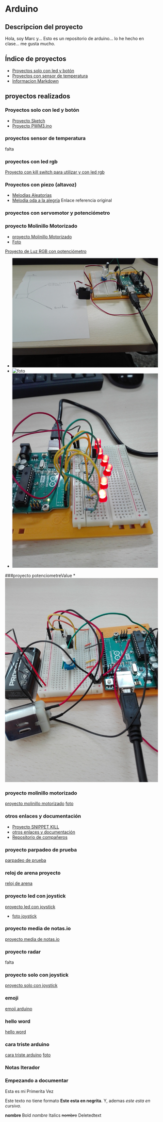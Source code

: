 
# Arduino 
## Descripcion del proyecto
Hola, soy Marc y... Esto es un repositorio de arduino... lo he hecho en clase... me gusta mucho. 

## Índice de proyectos

* [Proyectos solo con led y botón](https://github.com/marc125678/Arduino/blob/main/README.md#proyectos-solo-con-led-y-bot%C3%B3n)
* [Proyectos con sensor de temperatura]()
* [Informacion Markdown](https://guides.github.com/pdfs/markdown-cheatsheet-online.pdf)

## proyectos realizados

### Proyectos solo con led y botón

* [Proyecto Sketch](https://github.com/marc125678/Arduino/blob/main/sketch_feb04b.ino)
* [Proyecto PWM3.ino](https://github.com/marc125678/Arduino/blob/main/PWM3.ino)


### proyectos sensor de temperatura
falta

### proyectos con led rgb


[Proyecto con kill switch para utilizar y con led rgb](https://github.com/marc125678/Arduino/blob/main/KILL_SWITCH.ino)

### Proyectos con piezo (altavoz)

* [Melodias Aleatorias](https://github.com/marc125678/Arduino/blob/main/MELODIA_AUTOMATICA_MARC.ino)
* [Melodia oda a la alegría](https://github.com/marc125678/Arduino/blob/main/Oda_a_la_alegr_a.ino) Enlace referencia original
 

### proyectos con servomotor y potenciómetro

### proyecto Molinillo Motorizado
* [proyecto Molinillo Motorizado](https://github.com/marc125678/Arduino/blob/main/proyecto_molinillo_motorizado.ino)
* [Foto](https://github.com/marc125678/Arduino/blob/main/IMG_20210218_105032.jpg)

[Proyecto de Luz RGB con potenciómetro](https://github.com/marc125678/Arduino/blob/main/rgb%20y%20potenciometro.ino)
* ![foto](https://github.com/marc125678/Arduino/blob/main/IMG_20210208_123210.jpg)
* ![foto](https://github.com/marc125678/Arduino/blob/main/IMG_20210209_120227.jpg)
* ![foto](https://github.com/marc125678/Arduino/blob/main/IMG_20210216_122330.jpg)

###proyecto potenciometreValue
*![foto](https://github.com/marc125678/Arduino/blob/main/IMG_20210219_132300.jpg)


### proyecto molinillo motorizado
[proyecto molinillo motorizado](https://github.com/marc125678/Arduino/blob/main/proyecto_molinillo_motorizado.ino)
[foto](https://github.com/marc125678/Arduino/blob/main/IMG_20210219_132300.jpg)

### otros enlaces y documentación

* [Proyecto SNIPPET KILL](https://github.com/marc125678/Arduino/blob/main/SNIPPET_KILL%20SWITCH.CPP)
* [otros enlaces y documentación](https://github.com/marc125678/Arduino#otros-enlaces-y-documentaci%C3%B3n)
* [Repositorio de compañeros](https://github.com/d-prieto/arduinoCourse#repositorios-de-alumnos)

### proyecto parpadeo de prueba
[parpadeo de prueba](https://github.com/marc125678/Arduino/blob/main/Encender_Parpadeo_de_leds.ino)

### reloj de arena proyecto
[reloj de arena](https://github.com/marc125678/Arduino/blob/main/reloj_de_arena_marc.ino)

### proyecto led con joystick
[proyecto led con joystick](https://github.com/marc125678/Arduino/blob/main/proyecto_led_con_joystick_Marc_Navarro.ino)
* [foto joystick](https://github.com/marc125678/Arduino/blob/main/IMG_20210302_132221.jpg)

### proyecto media de notas.io
[proyecto media de notas.io](https://github.com/marc125678/Arduino/blob/main/media_de_notas.io.ino)

### proyecto radar 
falta

### proyecto solo con joystick
[proyecto solo con joystick](https://github.com/marc125678/Arduino/blob/main/proyecto_con_solo_joystick.ino)

### emoji
[emoji arduino](https://github.com/marc125678/Arduino/tree/main/emoji_Marc)





### hello word
[hello word](https://github.com/marc125678/Arduino/blob/main/hello_word.ino)

### cara triste arduino
[cara triste arduino](https://github.com/marc125678/Arduino/blob/main/cara_triste_arduino.ino)
[foto](https://github.com/marc125678/Arduino/blob/main/IMG_20210311_133758.jpg)

### Notas Iterador 


### Empezando a documentar
Esta es mi Primerita Vez

Este texto no tiene formato **Este esta en negrita**. Y, ademas _este esta en cursiva_.

<b> nombre </b> Bold
<i> nombre</i> Italics
<del> nombre</del> Deletedtext




